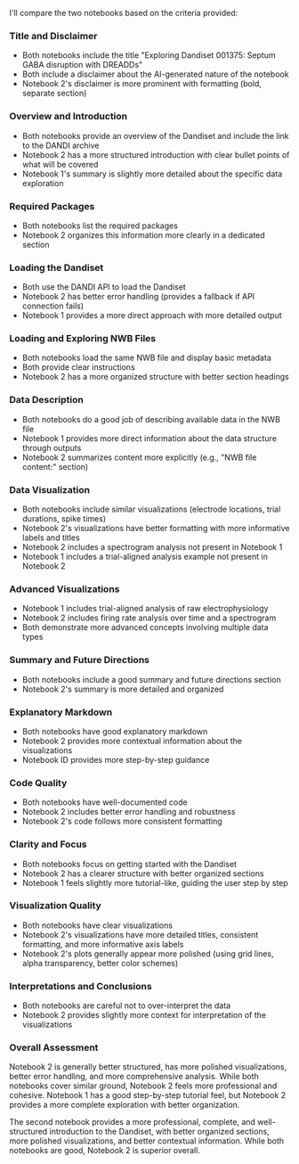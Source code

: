 I'll compare the two notebooks based on the criteria provided:

### Title and Disclaimer
- Both notebooks include the title "Exploring Dandiset 001375: Septum GABA disruption with DREADDs"
- Both include a disclaimer about the AI-generated nature of the notebook
- Notebook 2's disclaimer is more prominent with formatting (bold, separate section)

### Overview and Introduction
- Both notebooks provide an overview of the Dandiset and include the link to the DANDI archive
- Notebook 2 has a more structured introduction with clear bullet points of what will be covered
- Notebook 1's summary is slightly more detailed about the specific data exploration

### Required Packages
- Both notebooks list the required packages
- Notebook 2 organizes this information more clearly in a dedicated section

### Loading the Dandiset
- Both use the DANDI API to load the Dandiset
- Notebook 2 has better error handling (provides a fallback if API connection fails)
- Notebook 1 provides a more direct approach with more detailed output

### Loading and Exploring NWB Files
- Both notebooks load the same NWB file and display basic metadata
- Both provide clear instructions
- Notebook 2 has a more organized structure with better section headings

### Data Description
- Both notebooks do a good job of describing available data in the NWB file
- Notebook 1 provides more direct information about the data structure through outputs
- Notebook 2 summarizes content more explicitly (e.g., "NWB file content:" section)

### Data Visualization
- Both notebooks include similar visualizations (electrode locations, trial durations, spike times)
- Notebook 2's visualizations have better formatting with more informative labels and titles
- Notebook 2 includes a spectrogram analysis not present in Notebook 1
- Notebook 1 includes a trial-aligned analysis example not present in Notebook 2

### Advanced Visualizations
- Notebook 1 includes trial-aligned analysis of raw electrophysiology
- Notebook 2 includes firing rate analysis over time and a spectrogram
- Both demonstrate more advanced concepts involving multiple data types

### Summary and Future Directions
- Both notebooks include a good summary and future directions section
- Notebook 2's summary is more detailed and organized

### Explanatory Markdown
- Both notebooks have good explanatory markdown
- Notebook 2 provides more contextual information about the visualizations
- Notebook ID provides more step-by-step guidance

### Code Quality
- Both notebooks have well-documented code
- Notebook 2 includes better error handling and robustness
- Notebook 2's code follows more consistent formatting

### Clarity and Focus
- Both notebooks focus on getting started with the Dandiset
- Notebook 2 has a clearer structure with better organized sections
- Notebook 1 feels slightly more tutorial-like, guiding the user step by step

### Visualization Quality
- Both notebooks have clear visualizations
- Notebook 2's visualizations have more detailed titles, consistent formatting, and more informative axis labels
- Notebook 2's plots generally appear more polished (using grid lines, alpha transparency, better color schemes)

### Interpretations and Conclusions
- Both notebooks are careful not to over-interpret the data
- Notebook 2 provides slightly more context for interpretation of the visualizations

### Overall Assessment
Notebook 2 is generally better structured, has more polished visualizations, better error handling, and more comprehensive analysis. While both notebooks cover similar ground, Notebook 2 feels more professional and cohesive. Notebook 1 has a good step-by-step tutorial feel, but Notebook 2 provides a more complete exploration with better organization.

The second notebook provides a more professional, complete, and well-structured introduction to the Dandiset, with better organized sections, more polished visualizations, and better contextual information. While both notebooks are good, Notebook 2 is superior overall.
